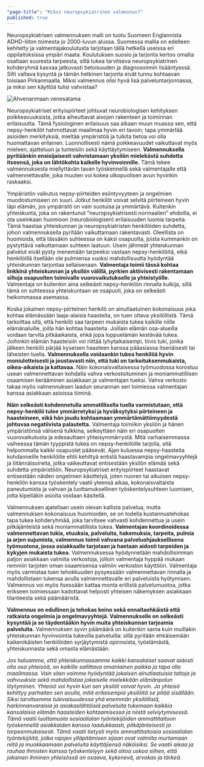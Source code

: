 ```yaml
---
"page-title": "Miksi neuropsykiatrinen valmennus?"
published: true
---
```





Neuropsykiatrisen valmennuksen malli on tuotu Suomeen Englannista ADHD-liiton toimesta jo 2000-luvun alussa. Suomessa mallia on edelleen kehitetty ja valmentajakoulutusta tarjotaan tällä hetkellä useissa eri oppilaitoksissa ympäri maata. Koulutuksen suosio ja tarjonta kertoo omalta osaltaan suuresta tarpeesta, sillä tukea tarvitseva neuropsykiatrinen kohderyhmä kasvaa jatkuvasti tietoisuuden ja diagnosoinnin lisääntyessä. Silti valtava kysyntä ja tämän hetkinen tarjonta eivät tunnu kohtaavan toisiaan Pirkanmaalla. Miksi valmennus olisi hyvä lisä palveluntarjonnassa, ja miksi sen käyttöä tulisi vahvistaa?

![Ahvenanmaan venesatama]({{site.baseurl}}/uploaded-images/ahvenanmaan-venesatama.jpeg)

Neuropsykiatriset erityispiirteet johtuvat neurobiologisen kehityksen poikkeavuuksista, jotka aiheuttavat aivojen rakenteen ja toiminnan erilaisuutta. Tämä fysiologinen erilaisuus saa aikaan muun muassa sen, että nepsy-henkilöt hahmottavat maailmaa hyvin eri tavoin; tapa ymmärtää asioiden merkityksiä, mieltää ympäristöä ja tulkita tietoa voi olla huomattavan erilainen. Luonnollisesti nämä poikkeavuudet vaikuttavat myös mieleen, ajatteluun ja tunteisiin sekä käyttäytymiseen. **Valmennuksella pyritäänkin ensisijaisesti vahvistamaan yksilön mielekästä suhdetta itseensä, joka on lähtökohta kaikelle hyvinvoinnille.** Tämä tekee valmennuksesta miellyttävän tavan työskennellä sekä valmentajalle että valmennettavalle, joka muuten voi kokea ulkopuolisen avun hyvinkin raskaaksi.

Ympäristön vaikutus nepsy-piirteiden esiintyvyyteen ja ongelmien muodostumiseen on suuri. Jotkut henkilöt voivat selvitä piirteineen hyvin läpi elämän, jos ympäristö on vain suotuisa ja ymmärtävä. Kuitenkin yhteiskunta, joka on rakentunut ”neuropsykiatrisesti normaalien” ehdoilla, ei ota useinkaan huomioon (neurobiologisen) erilaisuuden luomia tarpeita. Tämä haastaa yhteiskunnan ja neuropsykiatristen henkilöiden suhdetta, johon valmennuksella pyritään vaikuttamaan rakentavasti. Oleellista on huomioida, että tässäkin suhteessa on kaksi osapuolta, joista kummankin on pystyttävä vaikuttamaan suhteen laatuun. Usein jähmeät yhteiskunnan palvelut eivät pysty menemään tarpeeksi vastaan nepsy-henkilöitä, eikä henkilöillä itsellään ole pulmiensa vuoksi mahdollisuutta hyödyntää yhteiskunnan tarjontaa sellaisenaan. **Valmentaja toimii tässä kohtaa linkkinä yhteiskunnan ja yksilön välillä, pyrkien aktiivisesti rakentamaan siltoja osapuolten toimivalle vuorovaikutukselle ja yhteistyölle.** Valmentaja on kuitenkin aina selkeästi nepsy-henkilön rinnalla kulkija, sillä tämä on suhteessa yhteiskuntaan se osapuoli, joka on selkeästi heikommassa asemassa.

Koska jokainen nepsy-piirteinen henkilö on ainutlaatuinen kokonaisuus joka kohtaa elämässään laaja-alaisia haasteita, on tuen oltava yksilöllistä. Tämä tarkoittaa sitä, että henkilö saa tarpeen mukaista tukea kaikille niille elämänaluille, joilla hän kohtaa haasteita. Joillain elämän osa-alueilla voidaan tarvita pitkäaikaista, ehkä jopa loppuelämän kestävää tukea. Joihinkin elämän haasteisiin voi riittää lyhytaikaisempi, tiivis tuki, jonka jälkeen henkilö pärjää kyseisen haasteen kanssa pääasiassa itsenäisesti tai läheisten tuella. **Valmennuksella voidaankin tukea henkilöä hyvin moniulotteisesti ja joustavasti niin, että tuki on tarkoituksenmukaista, oikea-aikaista ja kattavaa.** Näin kokonaisvaltaisessa työmuodossa korostuu usean valmennettavan kohdalla vahva verkostoituminen ja moniammatillisen osaamisen kerääminen asiakkaan ja valmentajan tueksi. Vahva verkosto takaa myös valmennuksen laadun seurannan sen toimiessa valmentajan kanssa asiakkaan asioissa tiiminä.

**Näin selkeästi kohdennetulla ammatillisella tuella varmistutaan, että nepsy-henkilö tulee ymmärretyksi ja hyväksytyksi piirteineen ja haasteineen, eikä hän joudu kohtaamaan ymmärtämättömyydestä johtuvaa negatiivista palautetta.** Valmentaja toimiikin yksilön ja hänen ympäristönsä välisenä tulkkina, selkeyttäen näin eri osapuolten vuorovaikutusta ja edesauttaen yhteisymmärrystä. Mitä varhaisemmassa vaiheessa tämän tyyppistä tukea on nepsy-henkilöille tarjolla, sitä helpommalla kaikki osapuolet pääsevät. Ajan kuluessa nepsy-haasteita kohdanneille henkilöille ehtii kehittyä entistä haastavampia ongelmavyyhtejä ja liitännäisoireita, jotka vaikeuttavat entisestään yksilön elämää sekä suhdetta ympäristöön. Neuropsykiatriset erityispiirteet haastavat entisestään näiden ongelmien käsittelyä, joten nuoren tai aikuisen nepsy-henkilön kanssa työskentely vaatii yleensä aikaa, kokonaisvaltaista paneutumista ja vahvan ja luottamuksellinen työskentelysuhteen luomisen, jotta kipeitäkin asioita voidaan käsitellä.

Valmennuksen ajatellaan usein olevan kallista palvelua, mutta valmennuksen kokonaisuus huomioiden, se on todella kustannustehokas tapa tukea kohderyhmää, joka tarvitsee vahvasti kohdennettua ja usein pitkäjänteistä sekä moniammatillista tukea. **Valmentajan koordinoidessa valmennettavan tukia, etuuksia, palveluita, hakemuksia, tarpeita, pulmia ja arjen sujumista, valmennus toimii vahvana palveluohjauksellisena työmuotona, jossa asiakkaalle tarjotaan ja haetaan aidosti tarpeiden ja kykyjen mukaista tukea.** Valmennuksessa hyödynnetään mahdollisimman paljon asiakkaan valmiita verkostoja, jolloin valmentaja hyppää mukaan remmiin tarjoten oman osaamisensa valmiin verkoston käyttöön. Valmentaja myös varmistaa tuen tehokkuuden pysyessään valmennettavan rinnalla ja mahdollistaen tukensa avulla valmennettavalle eri palveluista hyötymisen. Valmennus voi myös itsessään kattaa monta erillistä palvelumuotoa, jotka erikseen toimiessaan kadottavat helposti yhteisen näkemyksen asiakkaan tilanteesta sekä päämääristä. 

**Valmennus on edullinen ja tehokas keino sekä ennaltaehkäistä että ratkaista ongelmia ja ongelmavyyhtejä. Valmennukselle on selkeästi kysyntää ja se täydentääkin hyvin muita yhteiskunnan tarjoamia palveluita.** Valmennuksen syvin päämäärä on kuitenkin sama kuin muillakin yhteiskunnan hyvinvointia tukevilla palveluilla: sillä pyritään ehkäisemään kaikenikäisten henkilöiden syrjäytymistä opinnoista, työelämästä, yhteiskunnasta sekä omasta elämästään.

_Jos haluamme, että yhteiskunnassamme kaikki kansalaiset saavat aidosti olla osa yhteisöä, on kaikille sallittava omanlainen paikka ja tapa olla maailmassa. Vain siten voimme hyödyntää jokaisen ainutlaatuisia taitoja ja vahvuuksia sekä mahdollistaa jokaiselle mielekkään elämänpolun löytyminen. Yhteisö voi hyvin kun sen yksilöt voivat hyvin. Ja yhteisö kehittyy parhaiten sen avulla, mitä erilaisempia yksilöitä se pitää sisällään. Siksi tarvitsemme tulevaisuudessa yhä enemmän yksilöllisiä, harkinnanvaraisia ja asiakaslähtöisiä palveluita tukemaan kaikkia kansalaisia elämän haasteiden kohtaamisessa ja niistä selviytymisessä. Tämä vaatii luottamusta sosiaalialan työntekijöiden ammattitaitoon työskennellä asiakkaiden kanssa laadukkaasti, pitkäjänteisesti ja tarpeenmukaisesti. Tämä vaatii tietysti myös ammattitaitoisia sosiaalialan työntekijöitä, jotka rajojen ylläpitämisen sijaan ovat valmiita murtamaan niitä ja muokkaamaan palveluita käyttäjiensä näköisiksi. Se vaatii aikaa ja rauhaa ihmisten kanssa työskentelyyn sekä aitoa uskoa siihen, että jokainen ihminen yhteisössä on osaava, kykenevä, arvokas ja tärkeä._
